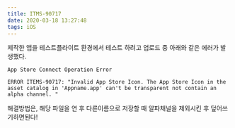 ```yaml
---
title: ITMS-90717
date: 2020-03-18 13:27:48
tags: iOS
---
```


제작한 앱을 테스트플라이트 환경에서 테스트 하려고 업로드 중 아래와 같은 에러가 발생했다.

```
App Store Connect Operation Error

ERROR ITEMS-90717: "Invalid App Store Icon. The App Store Icon in the asset catalog in 'Appname.app' can't be transparent not contain an alpha channel. "
```

해결방법은, 해당 파일을 연 후 다른이름으로 저장할 때 알파채널을 제외시킨 후 덮어쓰기하면된다!